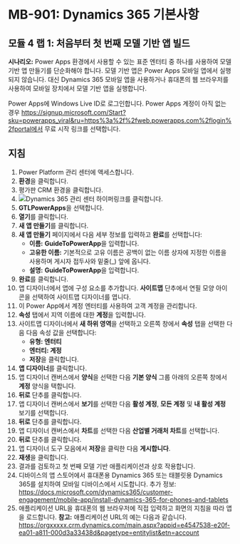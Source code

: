 ﻿---
lab:
    title: '랩 01: 처음부터 첫 번째 모델 기반 앱을 빌드합니다'
    module: '모듈 04: Dynamics 365 데이터 연결 및 분석'
---

# MB-901: Dynamics 365 기본사항
## 모듈 4 랩 1: 처음부터 첫 번째 모델 기반 앱 빌드

**시나리오:** Power Apps 환경에서 사용할 수 있는 표준 엔터티 중 하나를 사용하여 모델 기반 앱 만들기를 단순화해야 합니다. 모델 기반 앱은 Power Apps 모바일 앱에서 실행되지 않습니다. 대신 Dynamics 365 모바일 앱을 사용하거나 휴대폰의 웹 브라우저를 사용하여 모바일 장치에서 모델 기반 앱을 실행합니다.

Power Apps에 Windows Live ID로 로그인합니다. Power Apps 계정이 아직 없는 경우 https://signup.microsoft.com/Start?sku=powerapps_viral&ru=https%3a%2f%2fweb.powerapps.com%2flogin%2fportal에서 무료 시작 링크를 선택합니다.

## 지침
1. Power Platform 관리 센터에 액세스합니다.
12.	 **환경**을 클릭합니다.
13.	평가판 CRM 환경을 클릭합니다. 
14.	 ![Dynamics 365 관리 센터](https://port.crm.dynamics.com/G/Instances/InstancePicker.aspx?redirect=False0) 하이퍼링크를 클릭합니다. 
15.	 **GTLPowerApps**을 선택합니다.
16.	**열기**를 클릭합니다.
17.	**새 앱 만들기**를 클릭합니다.
19.	**새 앱 만들기** 페이지에서 다음 세부 정보를 입력하고 **완료**를 선택합니다:
    - **이름:** **GuideToPowerApp**을 입력합니다.
    - **고유한 이름:** 기본적으로 고유 이름은 공백이 없는 이름 상자에 지정한 이름을 사용하며 게시자 접두사와 밑줄(_) 앞에 옵니다.
    - **설명:** **GuideToPowerApp**을 입력합니다.
20.	**완료**를 클릭합니다.
21.	앱 디자이너에서 앱에 구성 요소를 추가합니다. **사이트맵** 단추에서 연필 모양 아이콘을 선택하여 사이트맵 디자이너를 엽니다.
22.	이 Power App에서 계정 엔터티를 사용하여 고객 계정을 관리합니다.
22. **속성** 탭에서 지역 이름에 대한 **계정**을 입력합니다.
23.	사이트맵 디자이너에서 **새 하위 영역**을 선택하고 오른쪽 창에서 **속성** 탭을 선택한 다음 다음 속성 값을 선택합니다:
    - **유형: 엔터티**
    - **엔터티: 계정**  
    - **저장**을 클릭합니다. 
24.	**앱 디자이너**를 클릭합니다.
25.	앱 디자이너 캔버스에서 **양식**을 선택한 다음 **기본 양식** 그룹 아래의 오른쪽 창에서 **계정** 양식을 택합니다.
26.	**뒤로** 단추를 클릭합니다.
27.	앱 디자이너 캔버스에서 **보기**를 선택한 다음 **활성 계정**, **모든 계정** 및 **내 활성 계정** 보기를 선택합니다.
28.	**뒤로** 단추를 클릭합니다.
29.	앱 디자이너 캔버스에서 **차트**를 선택한 다음 **산업별 거래처 차트**를 선택합니다.
30.	**뒤로** 단추를 클릭합니다.
31.	앱 디자이너 도구 모음에서 **저장**을 클릭한 다음 **게시합니다**.
32.	**재생**을 클릭합니다.
34.	결과를 검토하고 첫 번째 모델 기반 애플리케이션과 상호 작용합니다.
35.	디바이스의 앱 스토어에서 휴대폰용 Dynamics 365 또는 태블릿용 Dynamics 365를 설치하여 모바일 디바이스에서 시도합니다. 추가 정보: https://docs.microsoft.com/dynamics365/customer-engagement/mobile-app/install-dynamics-365-for-phones-and-tablets
36.	애플리케이션 URL을 휴대폰의 웹 브라우저에 직접 입력하고 화면의 지침을 따라 앱을 로드합니다. 
  **참고:** 애플리케이션 URL의 예는 다음과 같습니다. https://orgxxxxx.crm.dynamics.com/main.aspx?appid=e4547538-e20f-ea01-a811-000d3a33438d&pagetype=entitylist&etn=account

